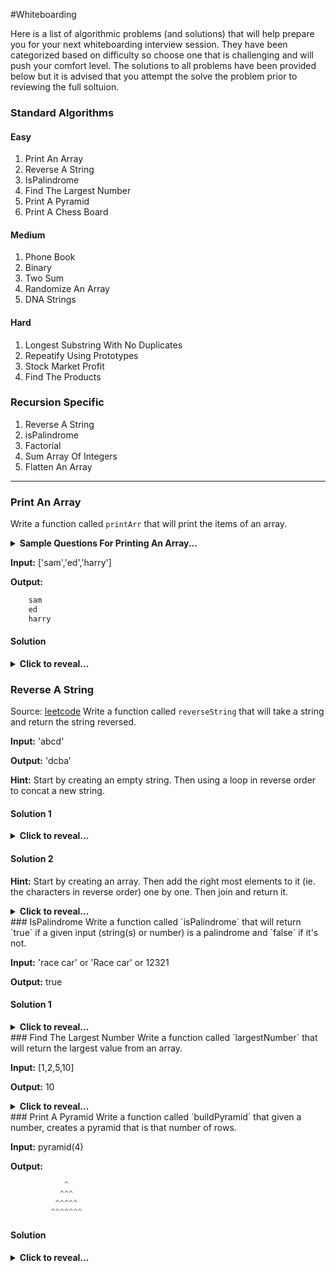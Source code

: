 #Whiteboarding

Here is a list of algorithmic problems (and solutions) that will help prepare you for your next whiteboarding interview session.  They have been categorized based on difficulty so choose one that is challenging and will push your comfort level.  The solutions to all problems have been provided below but it is advised that you attempt the solve the problem prior to reviewing the full soltuion. 

### Standard Algorithms

#### Easy
1.  Print An Array
2.  Reverse A String 
3.  IsPalindrome 
4.  Find The Largest Number 
5.  Print A Pyramid 
6.  Print A Chess Board

#### Medium
1.  Phone Book 
2.  Binary
3.  Two Sum 
4.  Randomize An Array
5. DNA Strings 

#### Hard
1.  Longest Substring With No Duplicates 
2.  Repeatify Using Prototypes 
3.  Stock Market Profit 
4.  Find The Products

### Recursion Specific 
1.  Reverse A String
2.  isPalindrome
3.  Factorial
4.  Sum Array Of Integers
5.  Flatten An Array 

***

### Print An Array
Write a function called `printArr` that will print the items of an array.

<details>
  <summary><strong>Sample Questions For Printing An Array...</strong></summary>

* What type of values will the array contain: primitives, hashes, arrays? 
* If it does contain nested arrays, should I loop through and print those values as well? 
* Is it possible that the array might be empty and should I account for this? 
* Should the function console.log() the items as they are encountered or should it return a string with newline characters? 

</details>

**Input:** ['sam','ed','harry']

**Output:** 
```javascript
    sam
    ed 
    harry
```
#### Solution
<details>
  <summary><strong>Click to reveal...</strong></summary>

```javascript
function printArr(input){
    var string = "";
    for(var i = 0; i < input.length; i++){
        string += `${input[i]} \n`
    }
    return string;
}
```
</details>

### Reverse A String
Source: [leetcode](https://leetcode.com/problems/reverse-string/)
Write a function called `reverseString` that will take a string and return the string reversed.

**Input:** 'abcd'

**Output:** 'dcba’

**Hint:** Start by creating an empty string. Then using a loop in reverse order to concat a new string. 

#### Solution 1
<details>
  <summary><strong>Click to reveal...</strong></summary>
```javascript
var reverseString = function(s) {
    var reverse = '';
    for(var i = (s.length-1); i >= 0; i--) {
        reverse += s[i];
    }
    return reverse;
}
```
</details>

#### Solution 2

**Hint:** Start by creating an array. Then add the right most elements to it (ie. the characters in reverse order) one by one. Then join and return it. 
<details>
  <summary><strong>Click to reveal...</strong></summary>
```javascript
function reverseString(s) {
  const reverse = [];
  for (let i = (s.length - 1); i >= 0; i -= 1) {
    reverse.push(s[i]);
  }
  return reverse.join('');
}
```
</details>
### IsPalindrome
Write a function called `isPalindrome` that will return `true` if a given input (string(s) or number) is a palindrome and `false` if it's not. 

**Input:** 'race car' or 'Race car' or 12321

**Output:** true

#### Solution 1
<details>
  <summary><strong>Click to reveal...</strong></summary>
```javascript
function isPalindrome(s){
var s = s.toString().toLowerCase();
  let arr = s.split(' ').join('').split(''); 
  let reverseInput = [];
  arr.forEach((d) => reverseInput.unshift(d));
  return reverseInput.join("") == arr.join("");
}

```
</details>

#### Solution 2
<details>
  <summary><strong>Click to reveal...</strong></summary>
```javascript
function isPalindrome(s) {
  var s = s.toString().toLowerCase();
  let arr = s.split(' ').join('').split(''); 
  for (let i = 0; i < arr.length / 2; i += 1) {
    if (arr[i] !== arr[arr.length - (i + 1)]) {
      return false;
    }
  }
  return true;
}
```
</details>
### Find The Largest Number
Write a function called `largestNumber` that will return the largest value from an array. 

**Input:** [1,2,5,10]

**Output:** 10
<details>
  <summary><strong>Click to reveal...</strong></summary>
```javascript
function largestNumber(num){
    let largest = num[0]
    num.forEach((d) => {
        if(d > largest) { largest = d }
    })
    return largest
}
```
</details>
### Print A Pyramid
Write a function called `buildPyramid` that given a number, creates a pyramid that is that number of rows. 

**Input:** pyramid(4)

**Output:**
```javascript
            ^ 
           ^^^ 
          ^^^^^ 
         ^^^^^^^ 
```
#### Solution
<details>
  <summary><strong>Click to reveal...</strong></summary>
```javascript
function buildPyramid (rows) {
  const symbol = '^';
  let symbolCount = 1;
  let spaceCount = rows - 1;
  let pyramid = '';
  for (let i = 0; i < rows; i += 1) {
    let str = '';
    for (let j = 0; j < spaceCount; j += 1) {
      str += ' ';
    }
    for (let k = 0; k < symbolCount; k += 1) {
      str += symbol;
    }
    spaceCount -= 1;
    symbolCount += 2;
    pyramid += `${str}  \n`;
  }
  return pyramid
}


```
</details>
### Print A Chessboard
Source: [Eloquent Javascript](http://eloquentjavascript.net/code/#2.3)
Write a function called `chessBoard` that creates a string that represents an 8×8 grid, using newline characters to separate lines. At each position of the grid there is either a space or a “#” character. The characters should form a chess board.

**Input:** console.log(chessBoard())

**Output:** 
```javascript
 # # # #
# # # # 
 # # # #
# # # # 
 # # # #
# # # # 
 # # # #
# # # # 
```
<details>
  <summary><strong>Click to reveal...</strong></summary>
```javascript
function chessBoard(){
  const size = 8;
  let board = '';
  for (let y = 0; y < size; y += 1) {
    for (let x = 0; x < size; x += 1) {
      if ((x + y) % 2 === 0) {
        board += ' ';
      } else {
        board += '#';
      }
    }
    board += '\n';
  }
  return board
}
```
</details>
### Odds And Evens
Source: [HackerRank](https://www.hackerrank.com/challenges/30-review-loop)
Write a function called `oddsEvens` that given a string, prints its even-indexed and odd-indexed characters as space-separated strings on a single line. 

**Input:** Hacker

**Output:** Hce akr

#### Solution
<details>
  <summary><strong>Click to reveal...</strong></summary>
```javascript
function oddsEvens(input) {
  let left = '';
  let right = '';
  for (let i = 0; i < input.length; i += 1) {
    if (i % 2 === 0) {
      left += input[i];
    } else {
      right += input[i];
    }
  }
  return `${left} ${right}`;
} 
```
</details>
### Phone Book
Source: [HackerRank](https://www.hackerrank.com/challenges/30-dictionaries-and-maps)
Write a function called `phoneBook` that given two parameters, the first being an array of hashes containing n number of names and phone numbers and the second being an array of friends names will then will assemble a phone book that maps the 'friends' array of names to their respective phone numbers if they are found in the first array.  Each found entry will print the associated entry from your phone book on a new line in the form **name=phoneNumber**; if an entry is not found, print **Not found** instead.

**Input 1:** [{sam:99912222},{tom:11122222},{harry:12299933}]

**Input 2:** ['sam','ed','harry']

**Output:** 
```javascript
sam=99912222
NOT FOUND
harry:12299933
```
#### Solution
<details>
  <summary><strong>Click to reveal...</strong></summary>
```javascript
function phoneBook(input,mapped) {
  const contacts = [];
  const hash = {};
  const inputLen = input.length - 1;
  
  for (let i = 0; i <= inputLen; i += 1) {
    const contact = Object.keys(input[i]);
    hash[contact[0]] = input[i][contact];
  }
  for (let i = 0; i <= inputLen; i += 1) {
    let string = '';
    if (hash[mapped[i]]) {
      string += `${mapped[i]} = ${hash[mapped[i]]}`;
    } else {
      string += 'Not found';
    }
    contacts.push(string);
  }
  return contacts.join('\n')
} 
```
</details>
### Binary Count
Source: [HackerRank](https://www.hackerrank.com/challenges/30-binary-numbers)
Write a function called `binaryCount` that given a base integer, converts it to binary and then finds and prints maximum number of consecutive '1's in binary. 

Example:
**Input:** 60 which is 111100 in binary

**Output:** 4

#### Solution
<details>
  <summary><strong>Click to reveal...</strong></summary>
```javascript
function binaryCount(num){
  const b = Number(num).toString(2);
  let longest = 0;
  let count = 0;
  for (let i = 0; i < b.length; i += 1) {
    if (Number(b.charAt(i))) {
      count += 1;
    } else {
      if( count > longest) { longest = count; }
      count = 0;
    }
  }
  if( count > longest ) { longest = count; }
  return longest;
}
```
</details>
### Two Sum
Source: [Leetcode](https://leetcode.com/problems/two-sum/)
Write a function called `twoSum` that given an array of integers and a target number, returns two array integers that add up to the target.

**Input:** [3, 2, 5, 7, 11, 15], 9

**Output:** Return [2, 7] 

**Hints**
* Try to think of a data structure that works best for returning the first matched value it finds. 
* Think about how using a compliment could be used in this scenario: if your target is 9 and you're looking at 2, what is its complement?

#### Solution
<details>
  <summary><strong>Click to reveal...</strong></summary>
```javascript
function twoSum(arr, target) {
  const hash = {};
  for (let i = 0; i < arr.length; i += 1) {
    const val = arr[i];
    const complement = target - val;
    if (hash[complement] !== undefined) {
      return [val, complement];
    }
    hash[val] = i;
  }
  return null;
}
```
</details>
### Longest Substring With No Duplicates
Source: [Leetcode](https://leetcode.com/problems/longest-substring-without-repeating-characters/)
Write a function called `lengthOfLongestSubstring` that given a string, finds the length of the longest substring without repeating characters.

**Input:** 'abca'

**Output:** 3 ('abc' or 'bca')

**Input:** 'abcbadb'

**Output:** 4 ('cbad')

**Hints**

* Try using a "sliding window".  This uses two pointers, one for the head and the other for the tail. They are then incremented\decremented until they reach a mid way point in the string. 
* How can you decide when to increment the head and the tail? (Answer: always increment tail by one and move the head whenever you encounter a dup.

#### Solution
<details>
  <summary><strong>Click to reveal...</strong></summary>
```javascript
function lengthOfLongestSubstring(s) {
  let head = 0;
  let longest = 0;
  const hash = {};
  for (let tail = 0; tail < s.length; tail += 1) {
    const ch = s[tail];
    if (hash[ch] !== undefined && hash[ch] >= head) {
      longest = Math.max(longest, tail - head);
      head = hash[ch] + 1;
    }
    hash[ch] = tail;
  }
  longest = Math.max(longest, tail - head);
  return longest;
}
```
</details>
### Repeatify (using prototypes)
**Part 1:** Write a function called `repeatify` that takes a string and a number.  The number specifies how many times the string should be repeated.

**Input:** repeatify("hello", 3);

**Output:** "hellohellohello"

#### Solution
<details>
  <summary><strong>Click to reveal...</strong></summary>
```javascript
function repeatify(str, n) {
  let result = '';
  for (let i = 0; i < n; i += 1) {
    result += str;
  }
  return result;
}
```
</details>
**Part 2:** Let’s update the function so it’s a string method.  Change your code from part 1 so we can call repeatify on a string and just pass it a number.

**Input:** "hello".repeatify(3);

**Output:** "hellohellohello"

#### Solution
<details>
  <summary><strong>Click to reveal...</strong></summary>
```javascript
String.prototype.repeatify = function(n) {
  let result = '';
  for (let i = 0; i < n; i += 1) {
    result += this;
  }
  return result;
};
```
</details>
### Stock Market Profit
Source: [InterviewCake](https://www.interviewcake.com/question/javascript/stock-price)
Write an function called `getMaxProfit` that takes in an array of stock prices and returns the best profit you could have made from 1 purchase and 1 sale.  The prices in the array are in the sequence in which they were purchased and can only be sold after it was first purchased.

**Input:** getMaxProfit([10, 7, 5, 8, 11, 9])

**Output:** 6 ..this is the result of 11 - 5

#### Solution
<details>
  <summary><strong>Click to reveal...</strong></summary>
```javascript
stock_prices_yesterday = [10, 7, 5, 8, 11, 9]

function getMaxProfit(stockPricesYesterday) {
    if (stockPricesYesterday.length < 2) {
      throw new Error('Getting a profit requires at least 2 prices');
    }

    let minPrice = stockPricesYesterday[0];
    let maxProfit = stockPricesYesterday[1] - stockPricesYesterday[0];
    for (let i = 1; i < stockPricesYesterday.length; i += 1) {
      const currentPrice = stockPricesYesterday[i];
      const potentialProfit = currentPrice - minPrice;
      maxProfit = Math.max(maxProfit, potentialProfit);
      minPrice = Math.min(minPrice, currentPrice);
    }
    return maxProfit;
}
```
</details>
### DNA Strings
Source: [CodeWars](https://www.codewars.com/kata/554e4a2f232cdd87d9000038)
In DNA strings, symbols "A" and "T" are complements of each other, as are "C" and "G". Write a function called `dnaTransform` that takes in a DNA string returns a string that represents it's compliment. 

**Input:** dnaTransform("ATTGC")

**Output:** "TAACG"

#### Solution 1
<details>
  <summary><strong>Click to reveal...</strong></summary>
```javascript
var dna = "ATTGC";
function dnaTransform(dna){
  const dnaObj = { A: 'T', T: 'A', G: 'C', C: 'G' };
  return dna.split('').map((d) =>  dnaObj[d] );
}
```
</details>
#### Solution 2
<details>
  <summary><strong>Click to reveal...</strong></summary>
```javascript
const dna = "ATTGC";
function dnaTransform(dna){
  const outArr = [];
  const newDna = dna.split('');
  newDna.forEach((d, i) => {
    switch (d) {
      case 'G': outArr[i] = 'C'; break;
      case 'T': outArr[i] = 'A'; break;
      case 'A': outArr[i] = 'T'; break;
      case 'C': outArr[i] = 'G'; break;
    }
  });
  const str = outArr.join('');
  return str;
}
```
</details>
### Randomize An Array
Source: [Fisher-Yates Shuffle](https://bost.ocks.org/mike/shuffle/)
Write a function called `shuffle` that given an array, randomizes the position of the elements and returns the new array. 

**Input:** shuffle(['a','b','c','d'])

**Possible Output:** ['b','d','a','c']

#### Solution
<details>
  <summary><strong>Click to reveal...</strong></summary>
```javascript
function shuffle(array) {
  let len = array.length;
  let last;
  let random;
  while (len) {
    random = Math.floor(Math.random() * (len -= 1));
    last = array[len];
    array[len] = array[random];
    array[random] = last;
  }
  return array;
}
```
</details>
### Find The Products
Source: [InterviewCake](https://www.interviewcake.com/question/javascript/product-of-other-numbers)
Write a function called `getProducts` that takes in an array of n numbers and for each index finds the product of every integer **except** the integer at that index.

**Input:** getProducts([1,2,3,4])

**Output:** [ 24, 12, 8, 6 ]

#### Solution 1
<details>
  <summary><strong>Click to reveal...</strong></summary>
```javascript
function getProducts(input) {
  const products = [];
  let productSoFar = 1;
  for (var i = 0; i < input.length; i += 1) {
    products[i] = productSoFar;
    productSoFar *= input[i];
  }
  productSoFar = 1;
  for (var j = input.length - 1; j >= 0; j -= 1) {
    products[j] *= productSoFar;
    productSoFar *= input[j];
  }
  return products;
}
```
</details>

#### Solution 2
<details>
  <summary><strong>Click to reveal...</strong></summary>
```javascript
function getProducts(arr) {
  const newArr = [];
  for (let i = 0; i < arr.length; i += 1) {
    let testArr = arr.map(d => d);
    testArr.splice(i, 1);
    newArr.push(testArr.reduce((a, b) => a * b));
  }
  return newArr;
}
```
</details>
##Recursion Specific

### Reverse A String 
Source: [Ten Ways To Reverse A String](http://eddmann.com/posts/ten-ways-to-reverse-a-string-in-javascript/)
#### Solution 1
<details>
  <summary><strong>Click to reveal...</strong></summary>
```javascript
function reverse(s) {
  return (s === '') ? '' : reverse(s.substr(1)) + s.charAt(0);
}
```
</details>
#### Solution 2
<details>
  <summary><strong>Click to reveal...</strong></summary>
```javascript
function reverse(s) {
  function rev(s, len, o) {
    return (len === 0) ? o : rev(s, len -= 1, (o += s[len]));
  }
  return rev(s, s.length, '');
}
```
</details>
### isPalindrome
Source: [CodeChewing](http://www.codechewing.com/library/recursive-javascript-function/)
<details>
  <summary><strong>Click to reveal...</strong></summary>
  ```javascript
function isPalindrome(string) {
  if (string.length <= 1) { return true; }
  if (string.charAt(0) !== string.charAt(string.length - 1)) { return false; }
  return isPalindrome(string.substr(1, string.length - 2));
}
```
</details>


### Factorial
Source: [HackerRank](https://www.hackerrank.com/challenges/30-recursion/submissions/code/37642498)
Given a number, print it's factoral.

**Input:** 5 

**Output:** 120 (5*4*3*2*1)

#### Solution
<details>
  <summary><strong>Click to reveal...</strong></summary>
```javascript
function factoralize(input) {
  function factorial(num) {
    return num === 1 ? 1 : num * factorial(num - 1);
  }
  return factorial(parseInt(input, 10));
}
```
</details>

### Sum Array Of Integers
Source: [W3Resource](http://www.w3resource.com/javascript-exercises/javascript-recursion-functions-exercises.php?utm_source=feedburner&utm_medium=feed&utm_campaign=Feed%3A+w3resource+%28w3resource%29)
Write a function to compute the sum of an array of integers.

**Input:** [1,2,3]

**Output:** 6

#### Solution
<details>
  <summary><strong>Click to reveal...</strong></summary>
```javascript
function arrSum(arr) {
  if (arr.length === 1) {
    return arr[0];
  }
  else {
    return arr.pop() + arrSum(arr);
  }
};
``` 
</details>

### Flatten An Array
Source: [CodeTuts](https://codetuts.tech/flatten-deep-nested-array-object/)
Write a function that takes an array and flattens it.  You can assume the array only contains arrays and primitives (Numbers, Strings, Booleans, etc.).

**Input:** [1,[2,3],[[4], 5]]

**Output:** [1, 2, 3, 4, 5]

#### Solution 1
<details>
  <summary><strong>Click to reveal...</strong></summary>
```javascript
function fh(arr, result) {
    arr.forEach(function(elm) {
        if (Array.isArray(elm)) {
            fh(elm, result);
        } else {
            result.push(elm);
        }
    });
    return result;
}

function flatten(arr) {
    return fh(arr, []);
}
```
</details>
#### Solution 2
<details>
  <summary><strong>Click to reveal...</strong></summary>
```javascript
function flatten(arr) {  
  return arr.reduce((a, b) => {
    return a.concat( Array.isArray(b) ? flatten(b) : b );
  }, []);
}
```
</details>

